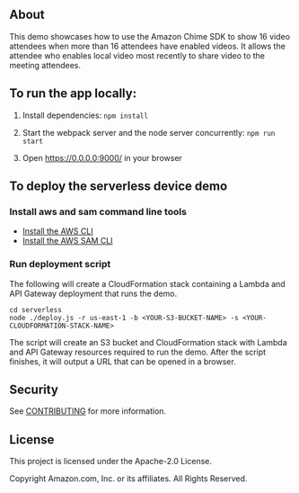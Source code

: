 ## About

This demo showcases how to use the Amazon Chime SDK to show 16 video attendees when more than 16 attendees have enabled videos. It allows the attendee who enables local video most recently to share video to the meeting attendees.

## To run the app locally:

1. Install dependencies: `npm install`

2. Start the webpack server and the node server concurrently: `npm run start`

3. Open https://0.0.0.0:9000/ in your browser

## To deploy the serverless device demo

### Install aws and sam command line tools

* [Install the AWS CLI](https://docs.aws.amazon.com/cli/latest/userguide/install-cliv1.html)
* [Install the AWS SAM CLI](https://docs.aws.amazon.com/serverless-application-model/latest/developerguide/serverless-sam-cli-install.html)

### Run deployment script

The following will create a CloudFormation stack containing a Lambda and
API Gateway deployment that runs the demo.

```
cd serverless
node ./deploy.js -r us-east-1 -b <YOUR-S3-BUCKET-NAME> -s <YOUR-CLOUDFORMATION-STACK-NAME>
```

The script will create an S3 bucket and CloudFormation stack
with Lambda and API Gateway resources required to run the demo. After the script
finishes, it will output a URL that can be opened in a browser.

## Security

See [CONTRIBUTING](CONTRIBUTING.md#security-issue-notifications) for more information.

## License

This project is licensed under the Apache-2.0 License.

Copyright Amazon.com, Inc. or its affiliates. All Rights Reserved.